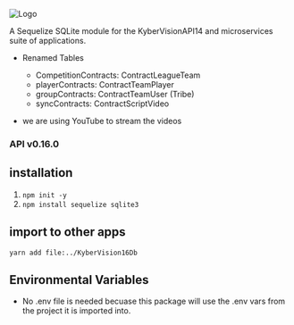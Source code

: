![Logo](./docs/images/kyberVisionLogo01.png)

A Sequelize SQLite module for the KyberVisionAPI14 and microservices suite of applications.

- Renamed Tables

  - CompetitionContracts: ContractLeagueTeam
  - playerContracts: ContractTeamPlayer
  - groupContracts: ContractTeamUser (Tribe)
  - syncContracts: ContractScriptVideo

- we are using YouTube to stream the videos

### API v0.16.0

## installation

1. `npm init -y`
2. `npm install sequelize sqlite3`

## import to other apps

`yarn add file:../KyberVision16Db`

## Environmental Variables

- No .env file is needed becuase this package will use the .env vars from the project it is imported into.

